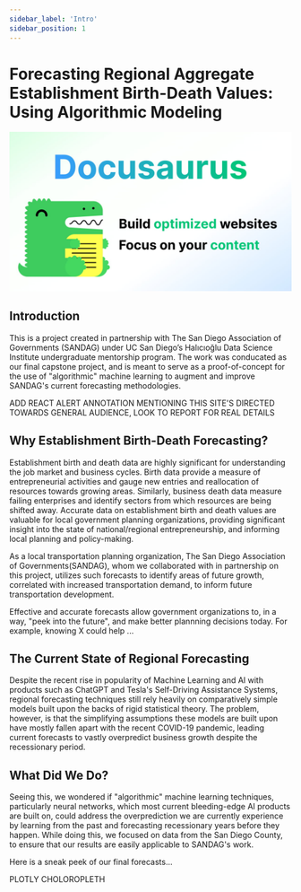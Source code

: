 ```yaml
---
sidebar_label: 'Intro'
sidebar_position: 1
---
```


# Forecasting Regional Aggregate Establishment Birth-Death Values: Using Algorithmic Modeling

 ![error](/img/docusaurus-social-card.jpg)

## Introduction

This is a project created in partnership with The San Diego Association of Governments (SANDAG) under UC San Diego’s Halıcıoğlu Data Science Institute undergraduate mentorship program. The work was conducated as our final capstone project, and is meant to serve as a proof-of-concept for the use of "algorithmic" machine learning to augment and improve SANDAG's current forecasting methodologies.

ADD REACT ALERT ANNOTATION MENTIONING THIS SITE'S DIRECTED TOWARDS GENERAL AUDIENCE, LOOK TO REPORT FOR REAL DETAILS

## Why Establishment Birth-Death Forecasting?

Establishment birth and death data are highly significant for understanding the job market and business cycles. Birth data provide a measure of entrepreneurial activities and gauge new entries and reallocation of resources towards growing areas. Similarly, business death data measure failing enterprises and identify sectors from which resources are being shifted away. Accurate data on establishment birth and death values are valuable for local government planning organizations, providing significant insight into the state of national/regional entrepreneurship, and informing local planning and policy-making.

As a local transportation planning organization, The San Diego Association of Governments(SANDAG), whom we collaborated with in partnership on this project, utilizes such forecasts to identify areas of future growth, correlated with increased transportation demand, to inform future transportation development.

Effective and accurate forecasts allow government organizations to, in a way, "peek into the future", and make better plannning decisions today. For example, knowing X could help ...

## The Current State of Regional Forecasting

Despite the recent rise in popularity of Machine Learning and AI with products such as ChatGPT and Tesla's Self-Driving Assistance Systems, regional forecasting techniques still rely heavily on comparatively simple models built upon the backs of rigid statistical theory. The problem, however, is that the simplifying assumptions these models are built upon have mostly fallen apart with the recent COVID-19 pandemic, leading current forecasts to vastly overpredict business growth despite the recessionary period. 

## What Did We Do?

Seeing this, we wondered if "algorithmic" machine learning techniques, particularly neural networks, which most current bleeding-edge AI products are built on, could address the overprediction we are currently experience by learning from the past and forecasting recessionary years before they happen. While doing this, we focused on data from the San Diego County, to ensure that our results are easily applicable to SANDAG's work.

Here is a sneak peek of our final forecasts...

PLOTLY CHOLOROPLETH